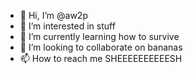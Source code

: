 - 👋 Hi, I’m @aw2p
- 👀 I’m interested in stuff
- 🌱 I’m currently learning how to survive
- 💞️ I’m looking to collaborate on bananas
- 📫 How to reach me SHEEEEEEEEEESH

<!---
aw2p/aw2p is a ✨ special ✨ repository because its `README.md` (this file) appears on your GitHub profile.
You can click the Preview link to take a look at your changes.
--->
